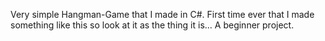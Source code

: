 Very simple Hangman-Game that I made in C#. 
First time ever that I made something like this so look at it as the thing it is... A beginner project. 
